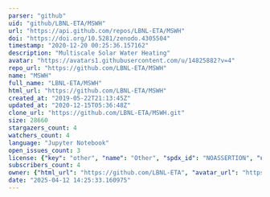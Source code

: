 ```yaml
---
parser: "github"
uid: "github/LBNL-ETA/MSWH"
url: "https://api.github.com/repos/LBNL-ETA/MSWH"
doi: "https://doi.org/10.5281/zenodo.4305504"
timestamp: "2020-12-20 00:25:36.157162"
description: "Multiscale Solar Water Heating"
avatar: "https://avatars1.githubusercontent.com/u/14825882?v=4"
repo_url: "https://github.com/LBNL-ETA/MSWH"
name: "MSWH"
full_name: "LBNL-ETA/MSWH"
html_url: "https://github.com/LBNL-ETA/MSWH"
created_at: "2019-05-22T21:13:45Z"
updated_at: "2020-12-15T05:36:48Z"
clone_url: "https://github.com/LBNL-ETA/MSWH.git"
size: 28660
stargazers_count: 4
watchers_count: 4
language: "Jupyter Notebook"
open_issues_count: 3
license: {"key": "other", "name": "Other", "spdx_id": "NOASSERTION", "url": null, "node_id": "MDc6TGljZW5zZTA="}
subscribers_count: 4
owner: {"html_url": "https://github.com/LBNL-ETA", "avatar_url": "https://avatars1.githubusercontent.com/u/14825882?v=4", "login": "LBNL-ETA", "type": "Organization"}
date: "2025-04-12 14:25:33.160975"
---
```

